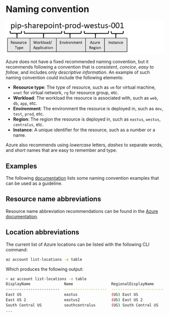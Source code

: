 # Naming convention

![Azure resource naming convention](../../assets/images/resource-naming.png)

Azure does not have a fixed recommended naming convention, but it recommends following a convention that is *consistent*, *concice*, *easy to follow*, and includes only *descriptive information*. 
An example of such naming convention could include the following elements:
- **Resource type**: The type of resource, such as `vm` for virtual machine, `vnet` for virtual network, `rg` for resource group, etc.
- **Workload**: The workload the resource is associated with, such as `web`, `db`, `app`, etc.
- **Environment**: The environment the resource is deployed in, such as `dev`, `test`, `prod`, etc.
- **Region**: The region the resource is deployed in, such as `eastus`, `westus`, `centralus`, etc.
- **Instance**: A unique identifier for the resource, such as a number or a name.

Azure also recommends using *lowercase* letters, *dashes* to separate words, and *short* names that are easy to remember and type.

## Examples

The following [documentation](https://learn.microsoft.com/en-us/azure/cloud-adoption-framework/ready/azure-best-practices/resource-naming) lists some naming convention examples
that can be used as a guideline.

## Resource name abbreviations

Resource name abbreviation recommendations can be found in the [Azure documentation](https://learn.microsoft.com/en-us/azure/cloud-adoption-framework/ready/azure-best-practices/resource-abbreviations).

## Location abbreviations

The current list of Azure locations can be listed with the following CLI command:

```sh
az account list-locations -o table
```

Which produces the following output:

```sh
> az account list-locations -o table
DisplayName               Name                 RegionalDisplayName
------------------------  -------------------  -------------------------------------
East US                   eastus               (US) East US
East US 2                 eastus2              (US) East US 2
South Central US          southcentralus       (US) South Central US
...
```
